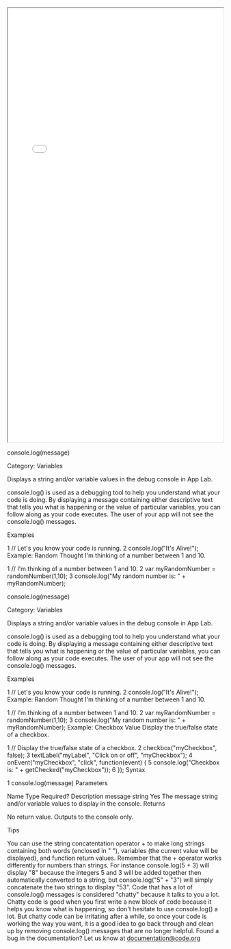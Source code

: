 <div class="modal-body dash_modal_body"><div id="x-close" class="x-close" data-dismiss="modal"></div><iframe class="markdown-instructions-container" src="////code.org/applab/docs/console.log?embedded" style="width: 100%; overflow-y: auto; max-height: 1013px; height: 1013px;"></iframe></div>

console.log(message)

Category: Variables

Displays a string and/or variable values in the debug console in App Lab.

console.log() is used as a debugging tool to help you understand what your code is doing. By displaying a message containing either descriptive text that tells you what is happening or the value of particular variables, you can follow along as your code executes. The user of your app will not see the console.log() messages.

Examples


1
// Let's you know your code is running.
2
console.log("It's Alive!");
Example: Random Thought I'm thinking of a number between 1 and 10.


1
// I'm thinking of a number between 1 and 10.
2
var myRandomNumber = randomNumber(1,10);
3
console.log("My random number is: " + myRandomNumber);

console.log(message)

Category: Variables

Displays a string and/or variable values in the debug console in App Lab.

console.log() is used as a debugging tool to help you understand what your code is doing. By displaying a message containing either descriptive text that tells you what is happening or the value of particular variables, you can follow along as your code executes. The user of your app will not see the console.log() messages.

Examples


1
// Let's you know your code is running.
2
console.log("It's Alive!");
Example: Random Thought I'm thinking of a number between 1 and 10.


1
// I'm thinking of a number between 1 and 10.
2
var myRandomNumber = randomNumber(1,10);
3
console.log("My random number is: " + myRandomNumber);
Example: Checkbox Value Display the true/false state of a checkbox.


1
// Display the true/false state of a checkbox.
2
checkbox("myCheckbox", false);
3
textLabel("myLabel", "Click on or off", "myCheckbox");
4
onEvent("myCheckbox", "click", function(event) {
5
  console.log("Checkbox is: " + getChecked("myCheckbox"));
6
});
Syntax


1
console.log(message)
Parameters

Name	Type	Required?	Description
message	string	Yes	The message string and/or variable values to display in the console.
Returns

No return value. Outputs to the console only.

Tips

You can use the string concatentation operator + to make long strings containing both words (enclosed in " "), variables (the current value will be displayed), and function return values.
Remember that the + operator works differently for numbers than strings. For instance console.log(5 + 3) will display "8" because the integers 5 and 3 will be added together then automatically converted to a string, but console.log("5" + "3") will simply concatenate the two strings to display "53".
Code that has a lot of console.log() messages is considered "chatty" because it talks to you a lot. Chatty code is good when you first write a new block of code because it helps you know what is happening, so don't hesitate to use console.log() a lot. But chatty code can be irritating after a while, so once your code is working the way you want, it is a good idea to go back through and clean up by removing console.log() messages that are no longer helpful.
Found a bug in the documentation? Let us know at documentation@code.org
